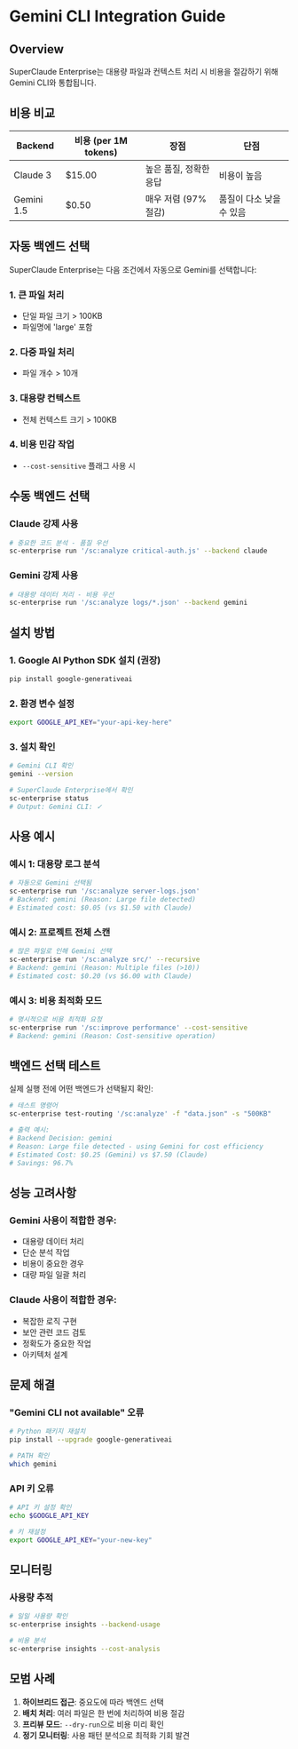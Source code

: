 # Gemini CLI Integration Guide

## Overview

SuperClaude Enterprise는 대용량 파일과 컨텍스트 처리 시 비용을 절감하기 위해 Gemini CLI와 통합됩니다.

## 비용 비교

| Backend | 비용 (per 1M tokens) | 장점 | 단점 |
|---------|---------------------|------|------|
| Claude 3 | $15.00 | 높은 품질, 정확한 응답 | 비용이 높음 |
| Gemini 1.5 | $0.50 | 매우 저렴 (97% 절감) | 품질이 다소 낮을 수 있음 |

## 자동 백엔드 선택

SuperClaude Enterprise는 다음 조건에서 자동으로 Gemini를 선택합니다:

### 1. 큰 파일 처리
- 단일 파일 크기 > 100KB
- 파일명에 'large' 포함

### 2. 다중 파일 처리
- 파일 개수 > 10개

### 3. 대용량 컨텍스트
- 전체 컨텍스트 크기 > 100KB

### 4. 비용 민감 작업
- `--cost-sensitive` 플래그 사용 시

## 수동 백엔드 선택

### Claude 강제 사용
```bash
# 중요한 코드 분석 - 품질 우선
sc-enterprise run '/sc:analyze critical-auth.js' --backend claude
```

### Gemini 강제 사용
```bash
# 대용량 데이터 처리 - 비용 우선
sc-enterprise run '/sc:analyze logs/*.json' --backend gemini
```

## 설치 방법

### 1. Google AI Python SDK 설치 (권장)
```bash
pip install google-generativeai
```

### 2. 환경 변수 설정
```bash
export GOOGLE_API_KEY="your-api-key-here"
```

### 3. 설치 확인
```bash
# Gemini CLI 확인
gemini --version

# SuperClaude Enterprise에서 확인
sc-enterprise status
# Output: Gemini CLI: ✓
```

## 사용 예시

### 예시 1: 대용량 로그 분석
```bash
# 자동으로 Gemini 선택됨
sc-enterprise run '/sc:analyze server-logs.json'
# Backend: gemini (Reason: Large file detected)
# Estimated cost: $0.05 (vs $1.50 with Claude)
```

### 예시 2: 프로젝트 전체 스캔
```bash
# 많은 파일로 인해 Gemini 선택
sc-enterprise run '/sc:analyze src/' --recursive
# Backend: gemini (Reason: Multiple files (>10))
# Estimated cost: $0.20 (vs $6.00 with Claude)
```

### 예시 3: 비용 최적화 모드
```bash
# 명시적으로 비용 최적화 요청
sc-enterprise run '/sc:improve performance' --cost-sensitive
# Backend: gemini (Reason: Cost-sensitive operation)
```

## 백엔드 선택 테스트

실제 실행 전에 어떤 백엔드가 선택될지 확인:

```bash
# 테스트 명령어
sc-enterprise test-routing '/sc:analyze' -f "data.json" -s "500KB"

# 출력 예시:
# Backend Decision: gemini
# Reason: Large file detected - using Gemini for cost efficiency
# Estimated Cost: $0.25 (Gemini) vs $7.50 (Claude)
# Savings: 96.7%
```

## 성능 고려사항

### Gemini 사용이 적합한 경우:
- 대용량 데이터 처리
- 단순 분석 작업
- 비용이 중요한 경우
- 대량 파일 일괄 처리

### Claude 사용이 적합한 경우:
- 복잡한 로직 구현
- 보안 관련 코드 검토
- 정확도가 중요한 작업
- 아키텍처 설계

## 문제 해결

### "Gemini CLI not available" 오류
```bash
# Python 패키지 재설치
pip install --upgrade google-generativeai

# PATH 확인
which gemini
```

### API 키 오류
```bash
# API 키 설정 확인
echo $GOOGLE_API_KEY

# 키 재설정
export GOOGLE_API_KEY="your-new-key"
```

## 모니터링

### 사용량 추적
```bash
# 일일 사용량 확인
sc-enterprise insights --backend-usage

# 비용 분석
sc-enterprise insights --cost-analysis
```

## 모범 사례

1. **하이브리드 접근**: 중요도에 따라 백엔드 선택
2. **배치 처리**: 여러 파일은 한 번에 처리하여 비용 절감
3. **프리뷰 모드**: `--dry-run`으로 비용 미리 확인
4. **정기 모니터링**: 사용 패턴 분석으로 최적화 기회 발견